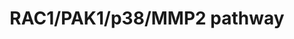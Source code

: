 ---
annotations:
- id: PW:0000013
  parent: disease pathway
  type: Pathway Ontology
  value: disease pathway
- id: PW:0000605
  parent: disease pathway
  type: Pathway Ontology
  value: cancer pathway
- id: DOID:2394
  parent: disease of cellular proliferation
  type: Disease Ontology
  value: ovarian cancer
- id: PW:0000003
  parent: signaling pathway
  type: Pathway Ontology
  value: signaling pathway
authors:
- Khanspers
- MaintBot
- Susan
- Lindarieswijk
- AlexanderPico
- Fehrhart
- Eweitz
citedin:
- link: PMC9440113
description: Interplay of RAC1, p38 MAPK, PAK1 and MMP2 in cell signaling pathways
  downstream of TEK receptor activity related to tumor growth, angiogenesis, and cell
  proliferation. These processes are reduced in RAC1 inactivated models of ovarian
  cancer. Gonzalez-Villasana, et al. Clin Cancer Res, 2015.   Proteins on this pathway
  have targeted assays available via the [https://assays.cancer.gov/available_assays?wp_id=WP3303
  CPTAC Assay Portal]
last-edited: 2021-12-16
ndex: b754929b-8b66-11eb-9e72-0ac135e8bacf
organisms:
- Homo sapiens
redirect_from:
- /index.php/Pathway:WP3303
- /instance/WP3303
revision: null
schema-jsonld:
- '@context': https://schema.org/
  '@id': https://wikipathways.github.io/pathways/WP3303.html
  '@type': Dataset
  creator:
    '@type': Organization
    name: WikiPathways
  description: Interplay of RAC1, p38 MAPK, PAK1 and MMP2 in cell signaling pathways
    downstream of TEK receptor activity related to tumor growth, angiogenesis, and
    cell proliferation. These processes are reduced in RAC1 inactivated models of
    ovarian cancer. Gonzalez-Villasana, et al. Clin Cancer Res, 2015.   Proteins on
    this pathway have targeted assays available via the [https://assays.cancer.gov/available_assays?wp_id=WP3303
    CPTAC Assay Portal]
  keywords:
  - ABIN-1
  - ABIN-2
  - ABIN-3
  - AKT
  - ANG1
  - ANG2
  - ANG3
  - ANG4
  - Angiogenesis
  - BAD
  - BAX
  - CASP7
  - CASP9
  - CRK
  - CTNNB1
  - Cell migration,
  - DOKR
  - EGFR
  - EIF4EBP1
  - ERBB2
  - ERK1
  - ERK2
  - FAK
  - FKHR
  - FN1
  - GRB14
  - GRB2
  - GRB7
  - HRAS
  - IKB
  - IKBKG
  - IKK1
  - IKK2
  - Integrin
  - JNK
  - KRAS
  - MAPK1
  - MAPK11
  - MAPK12
  - MAPK13
  - MAPK14
  - MAPK8
  - MMP2
  - MSH2
  - MYC
  - Mapk
  - NCK1
  - NFKB1
  - NOS1
  - NOS2
  - NRAS
  - PAK1
  - PI3K/p110
  - PIK3/p85
  - PIK3R
  - PIP2
  - PIP3
  - PXN
  - Pck(s)
  - Proteasome
  - RAC1
  - RAD51
  - RELA
  - RS1
  - RasGAP
  - 'Regulation of '
  - SAPK
  - SHP2
  - SOS1
  - SRC
  - STAT3
  - STAT5A
  - STAT5B
  - STMN1
  - Survivin
  - TEK
  - TIE1
  - TP53
  - YAP1
  - actin cytoskeleton
  - cell-cell interaction
  - degradation
  - 'survival and '
  license: CC0
  name: RAC1/PAK1/p38/MMP2 pathway
seo: CreativeWork
title: RAC1/PAK1/p38/MMP2 pathway
wpid: WP3303
---